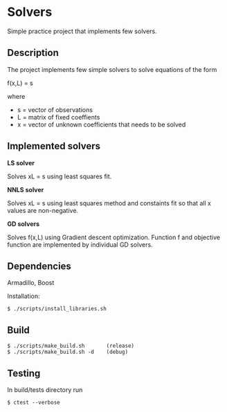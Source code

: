 # Solvers

Simple practice project that implements few solvers.


## Description

The project implements few simple solvers to solve equations of the form

f(x,L) = s

where

- s = vector of observations
- L = matrix of fixed coeffients
- x = vector of unknown coefficients that needs to be solved


## Implemented solvers

**LS solver**

Solves xL = s using least squares fit.

**NNLS solver**

Solves xL = s using least squares method and constaints fit so that all x values are non-negative.

**GD solvers**

Solves f(x,L) using Gradient descent optimization. Function f and objective function are implemented by individual GD solvers.


## Dependencies

Armadillo, Boost

Installation:
```
$ ./scripts/install_libraries.sh
```


## Build

```
$ ./scripts/make_build.sh       (release)
$ ./scripts/make_build.sh -d    (debug)
```

## Testing

In build/tests directory run

```
$ ctest --verbose
```
